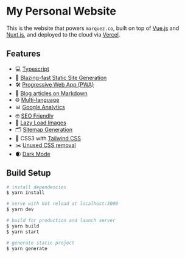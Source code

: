 # My Personal Website

This is the website that powers `marquez.co`, built on top of [Vue.js][vue] and [Nuxt.js][nuxt], and deployed to the cloud via [Vercel](vercel).


## Features

- 💻 [Typescript][typescript]
- 🚀 [Blazing-fast Static Site Generation][jamstack]
- 🛠 [Progressive Web App (PWA)][pwa]
- 📝 [Blog articles on Markdown][markdown]
- 🌐 [Multi-language][i18n]
- 📊 [Google Analytics][google-analytics]
- 🤓 [SEO Friendly][seo]
- 🌅 [Lazy Load Images][lazy-load-images]
- 🗂 [Sitemap Generation][sitemap]
- 🎨 CSS3 with [Tailwind CSS][tailwind]
- ✂️ [Unused CSS removal][unused-css-rules]
- 🌒 [Dark Mode][dark-mode]


## Build Setup

```bash
# install dependencies
$ yarn install

# serve with hot reload at localhost:3000
$ yarn dev

# build for production and launch server
$ yarn build
$ yarn start

# generate static project
$ yarn generate
```


[vue]: https://vuejs.org
[nuxt]: https://nuxtjs.org
[vercel]: https://vercel.com
[tailwind]: https://tailwindcss.com
[typescript]: https://www.typescriptlang.org/
[jamstack]: https://jamstack.org/
[pwa]: https://web.dev/progressive-web-apps/
[markdown]: https://guides.github.com/features/mastering-markdown/
[i18n]: https://en.wikipedia.org/wiki/Internationalization_and_localization
[google-analytics]: https://developers.google.com/analytics/
[seo]: https://support.google.com/webmasters/answer/7451184?hl=en
[lazy-load-images]: https://developers.google.com/web/fundamentals/performance/lazy-loading-guidance/images-and-video
[sitemap]: https://support.google.com/webmasters/answer/156184?hl=en
[unused-css-rules]: https://web.dev/unused-css-rules/
[dark-mode]: https://web.dev/prefers-color-scheme/

